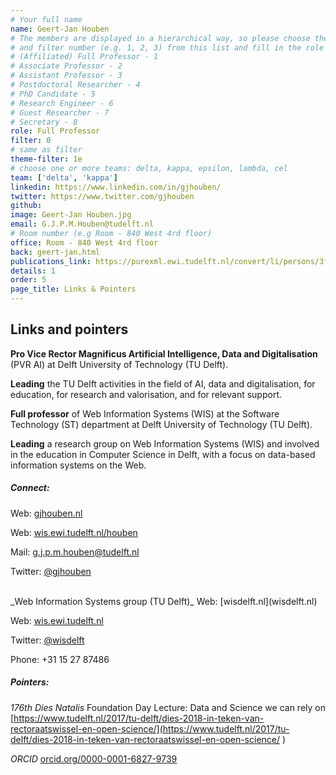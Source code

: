 ```yaml
---
# Your full name
name: Geert-Jan Houben
# The members are displayed in a hierarchical way, so please choose the role (e.g. Full Professor, Assistant Professor etc)
# and filter number (e.g. 1, 2, 3) from this list and fill in the role and filter from below:
# (Affiliated) Full Professor - 1
# Associate Professor - 2
# Assistant Professor - 3
# Postdoctoral Researcher - 4
# PhD Candidate - 5
# Research Engineer - 6
# Guest Researcher - 7
# Secretary - 8
role: Full Professor
filter: 0
# same as filter
theme-filter: 1e
# choose one or more teams: delta, kappa, epsilon, lambda, cel
team: ['delta', 'kappa']
linkedin: https://www.linkedin.com/in/gjhouben/
twitter: https://www.twitter.com/gjhouben
github:
image: Geert-Jan Houben.jpg
email: G.J.P.M.Houben@tudelft.nl
# Room number (e.g Room - 840 West 4rd floor)
office: Room - 840 West 4rd floor
back: geert-jan.html
publications_link: https://purexml.ewi.tudelft.nl/convert/li/persons/3f77eaf9-d538-4448-9035-a34b160676eb
details: 1
order: 5
page_title: Links & Pointers
---
```


## Links and pointers

**Pro Vice Rector Magnificus Artificial Intelligence, Data and Digitalisation** (PVR AI) at Delft University of Technology (TU Delft).

**Leading** the TU Delft activities in the field of AI, data and digitalisation, for education, for research and valorisation, and for relevant support.

**Full professor** of Web Information Systems (WIS) at the Software Technology (ST) department at Delft University of Technology (TU Delft).

**Leading** a research group on Web Information Systems (WIS) and involved in the education in Computer Science in Delft, with a focus on data-based information systems on the Web.

##### Connect:

Web: [gjhouben.nl](gjhouben.nl)

Web: [wis.ewi.tudelft.nl/houben](wis.ewi.tudelft.nl/houben)

Mail: g.j.p.m.houben@tudelft.nl

Twitter: [@gjhouben](https://twitter.com/gjhouben)

<br/>
_Web Information Systems group (TU Delft)_
Web: [wisdelft.nl](wisdelft.nl)

Web: [wis.ewi.tudelft.nl](wis.ewi.tudelft.nl)

Twitter: [@wisdelft](https://twitter.com/wisdelft)

Phone: +31 15 27 87486

##### Pointers:

_176th Dies Natalis_
Foundation Day Lecture: Data and Science we can rely on
[https://www.tudelft.nl/2017/tu-delft/dies-2018-in-teken-van-rectoraatswissel-en-open-science/](https://www.tudelft.nl/2017/tu-delft/dies-2018-in-teken-van-rectoraatswissel-en-open-science/
)

_ORCID_
[orcid.org/0000-0001-6827-9739](orcid.org/0000-0001-6827-9739)
